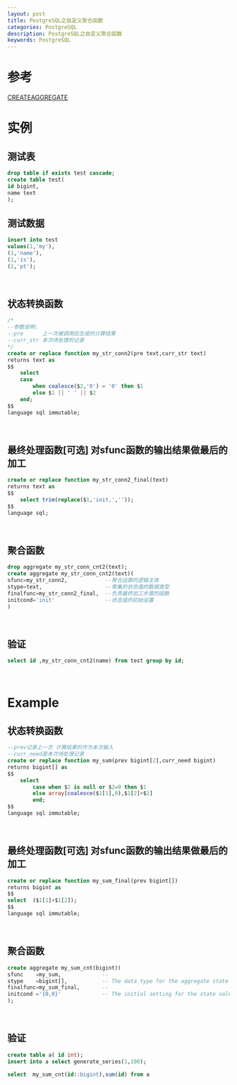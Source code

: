 ```yaml
---
layout: post
title: PostgreSQL之自定义聚合函数 
categories: PostgreSQL
description: PostgreSQL之自定义聚合函数
keywords: PostgreSQL
---
```

# 参考
[CREATEAGGREGATE](https://gpdb.docs.pivotal.io/43180/ref_guide/sql_commands/CREATE_AGGREGATE.html)

# 实例
## 测试表
```sql
drop table if exists test cascade;
create table test(
id bigint, 
name text
);
```

## 测试数据
```sql
insert into test
values(1,'my'),
(1,'name'),
(1,'is'),
(1,'pt');
```
 
 
## 状态转换函数 
```sql
/*
--参数说明:
--pre      上一次被调用后生成的计算结果
--curr_str 本次待处理的记录
*/
create or replace function my_str_conn2(pre text,curr_str text)
returns text as
$$
	select 
	case 
		when coalesce($2,'0') = '0' then $1 
		else $1 || ' ' || $2
	end;
$$
language sql immutable;
```
 
## 最终处理函数[可选]    对sfunc函数的输出结果做最后的加工
```sql
create or replace function my_str_conn2_final(text)
returns text as
$$
	select trim(replace($1,'init,',''));
$$
language sql;
```
 
## 聚合函数
```sql
drop aggregate my_str_conn_cnt2(text);
create aggregate my_str_conn_cnt2(text)(
sfunc=my_str_conn2,            --聚合运算的逻辑主体
stype=text,                    --聚集的状态值的数据类型
finalfunc=my_str_conn2_final,  --负责最终加工步骤的函数      
initcond='init'                --状态值的初始设置
)
```
 
## 验证
```sql
select id ,my_str_conn_cnt2(name) from test group by id;
```
 
# Example
## 状态转换函数    
```sql
--prev记录上一次 计算结果的作为本次输入
--curr_need是本次待处理记录
create or replace function my_sum(prev bigint[2],curr_need bigint)
returns bigint[] as
$$
	select 
		case when $2 is null or $2=0 then $1
		else array[coalesce($1[1],0),$1[2]+$2]
		end;        
$$
language sql immutable;
```
 
## 最终处理函数[可选]    对sfunc函数的输出结果做最后的加工
```sql
create or replace function my_sum_final(prev bigint[])
returns bigint as
$$
select  ($1[1]+$1[2]);
$$
language sql immutable;
```
 
## 聚合函数
```sql
create aggregate my_sum_cnt(bigint)(
sfunc    =my_sum,             --
stype    =bigint[],           -- The data type for the aggregate state value.
finalfunc=my_sum_final,       -- 
initcond ='{0,0}'             -- The initial setting for the state value
);
```
 
## 验证
```sql
create table a( id int);
insert into a select generate_series(1,100);

select  my_sum_cnt(id::bigint),sum(id) from a
```
